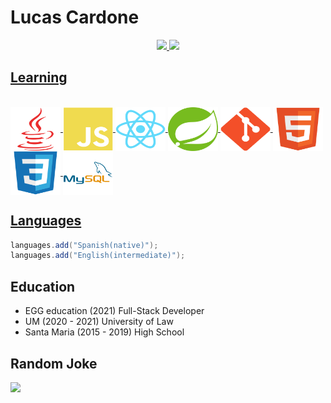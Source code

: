 # Lucas Cardone
<div align="center">
  <a href="https://github.com/lucascardone">
  <img height="150em" src="https://github-readme-stats.vercel.app/api?username=lucascardone&show_icons=true&theme=react&include_all_commits=true&count_private=true"/>
  <img height="150em" src="https://github-readme-stats.vercel.app/api/top-langs/?username=lucascardone&layout=compact&langs_count=7&theme=react"/>
</div>
  
## Learning
  
<div style="display: inline_block"><br>
  <img align="center" alt="Lucas-Java" height="70" width="80" src="https://github.com/devicons/devicon/blob/master/icons/java/java-plain.svg">
  <img align="center" alt="Lucas-Js" height="70" width="80" src="https://raw.githubusercontent.com/devicons/devicon/master/icons/javascript/javascript-plain.svg">
  <img align="center" alt="Lucas-React" height="70" width="80" src="https://raw.githubusercontent.com/devicons/devicon/master/icons/react/react-original.svg">
  <img align="center" alt="Lucas-SpringBoot" height="70" width="80" src="https://github.com/devicons/devicon/blob/master/icons/spring/spring-original.svg">
  <img align="center" alt="Lucas-Git" height="70" width="80" src="https://github.com/devicons/devicon/blob/master/icons/git/git-original.svg">
  <img align="center" alt="Lucas-HTML" height="70" width="80" src="https://raw.githubusercontent.com/devicons/devicon/master/icons/html5/html5-original.svg">
  <img align="center" alt="Lucas-CSS" height="70" width="80" src="https://raw.githubusercontent.com/devicons/devicon/master/icons/css3/css3-original.svg">
  <img align="center" alt="Lucas-SQL" height="70" width="80" src="https://github.com/devicons/devicon/blob/master/icons/mysql/mysql-original-wordmark.svg">
</div>

## Languages
```java
languages.add("Spanish(native)");
languages.add("English(intermediate)");
```
## Education

- EGG education (2021) Full-Stack Developer
- UM (2020 - 2021) University of Law
- Santa Maria (2015 - 2019) High School
## Random Joke
<img src= https://camo.githubusercontent.com/6e6318e45cd6fffd32ea53a65decc3b4f7891e3f1f8016ea7704f75a0e310dcd/68747470733a2f2f726561646d652d6a6f6b65732e76657263656c2e6170702f6170693f7468656d653d736f6c6964426c7565 />
  
